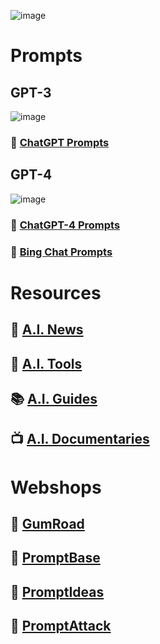 ![image](https://github.com/cas-van-vliet/cas-van-vliet/assets/146363448/8927a587-8e32-4a6a-a545-44b3f1536226)

# Prompts

## GPT-3

![image](https://github.com/cas-van-vliet/cas-van-vliet/assets/146363448/f69f13fe-c852-4561-b7df-62d3acf06f60)

### 💬 [ChatGPT Prompts](https://github.com/cas-van-vliet/chatgpt-prompts)

## GPT-4

![image](https://github.com/cas-van-vliet/cas-van-vliet/assets/146363448/28be25ec-67c9-409c-bb85-c72a38bf99f7)

### 💬 [ChatGPT-4 Prompts](https://github.com/cas-van-vliet/chatgpt-4-prompts)

### 💬 [Bing Chat Prompts](https://github.com/cas-van-vliet/bing-chat-prompts)

# Resources

## 📰 [A.I. News](https://github.com/cas-van-vliet/ai-news)

## 🔧 [A.I. Tools](https://github.com/cas-van-vliet/ai-tools)

## 📚 [A.I. Guides](https://github.com/cas-van-vliet/ai-guides)

## 📺 [A.I. Documentaries](https://github.com/cas-van-vliet/ai-documentaries)

# Webshops

## 🏪 [GumRoad](https://promptprophet.gumroad.com)

## 🏪 [PromptBase](https://promptbase.com/promptprophet)

## 🏪 [PromptIdeas](https://promptsideas.com/profile/casvanvliet)

## 🏪 [PromptAttack](https://promptattack.com/casvanvliet)
<!---
cas-van-vliet/cas-van-vliet is a ✨ special ✨ repository because its `README.md` (this file) appears on your GitHub profile.
You can click the Preview link to take a look at your changes.
--->
